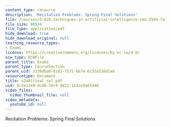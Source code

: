 ```yaml
---
content_type: resource
description: 'Recitation Problems: Spring Final Solutions'
file: /courses/6-825-techniques-in-artificial-intelligence-sma-5504-fall-2002/5c5e1349dcd636c99d211e3ce9a6f448_s2001final_sol.pdf
file_size: 80534
file_type: application/pdf
hide_download: true
hide_download_original: null
learning_resource_types:
- Exams
license: https://creativecommons.org/licenses/by-nc-sa/4.0/
ocw_type: OCWFile
parent_title: Exams
parent_type: CourseSection
parent_uid: 3336dba8-8181-7572-bb7e-bc55a526d1e8
resourcetype: Document
title: s2001final_sol.pdf
uid: 5c5e1349-dcd6-36c9-9d21-1e3ce9a6f448
video_files:
  video_thumbnail_file: null
video_metadata:
  youtube_id: null
---
```

Recitation Problems: Spring Final Solutions